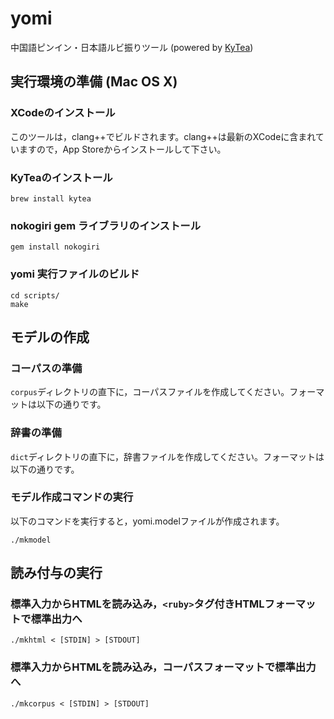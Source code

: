 yomi
====

中国語ピンイン・日本語ルビ振りツール
(powered by [KyTea](http://www.phontron.com/kytea/index-ja.html))

## 実行環境の準備 (Mac OS X) 

### XCodeのインストール 

このツールは，clang++でビルドされます。clang++は最新のXCodeに含まれていますので，App Storeからインストールして下さい。

### KyTeaのインストール

    brew install kytea

### nokogiri gem ライブラリのインストール

    gem install nokogiri

### yomi 実行ファイルのビルド

    cd scripts/
    make

## モデルの作成

### コーパスの準備

`corpus`ディレクトリの直下に，コーパスファイルを作成してください。フォーマットは以下の通りです。

### 辞書の準備

`dict`ディレクトリの直下に，辞書ファイルを作成してください。フォーマットは以下の通りです。

### モデル作成コマンドの実行

以下のコマンドを実行すると，yomi.modelファイルが作成されます。

    ./mkmodel

## 読み付与の実行

### 標準入力からHTMLを読み込み，`<ruby>`タグ付きHTMLフォーマットで標準出力へ

    ./mkhtml < [STDIN] > [STDOUT]

### 標準入力からHTMLを読み込み，コーパスフォーマットで標準出力へ

    ./mkcorpus < [STDIN] > [STDOUT]
